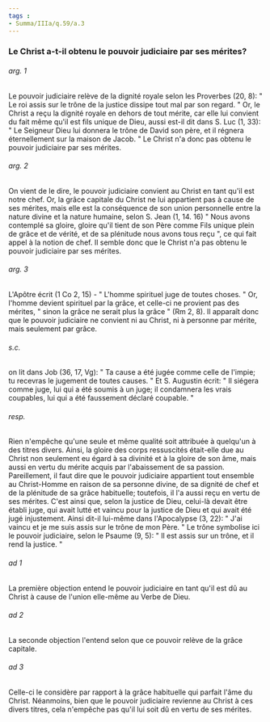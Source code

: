 ```yaml
---
tags : 
- Summa/IIIa/q.59/a.3
---
```


### Le Christ a-t-il obtenu le pouvoir judiciaire par ses mérites?

###### arg. 1
Le pouvoir judiciaire relève de la dignité royale selon les Proverbes (20, 8): " Le roi assis sur le trône de la justice dissipe tout mal par son regard. " Or, le Christ a reçu la dignité royale en dehors de tout mérite, car elle lui convient du fait même qu'il est fils unique de Dieu, aussi est-il dit dans S. Luc (1, 33): " Le Seigneur Dieu lui donnera le trône de David son père, et il régnera éternellement sur la maison de Jacob. " Le Christ n'a donc pas obtenu le pouvoir judiciaire par ses mérites. 

###### arg. 2
On vient de le dire, le pouvoir judiciaire convient au Christ en tant qu'il est notre chef. Or, la grâce capitale du Christ ne lui appartient pas à cause de ses mérites, mais elle est la conséquence de son union personnelle entre la nature divine et la nature humaine, selon S. Jean (1, 14. 16) " Nous avons contemplé sa gloire, gloire qu'il tient de son Père comme Fils unique plein de grâce et de vérité, et de sa plénitude nous avons tous reçu ", ce qui fait appel à la notion de chef. Il semble donc que le Christ n'a pas obtenu le pouvoir judiciaire par ses mérites. 

###### arg. 3
L'Apôtre écrit (1 Co 2, 15) - " L'homme spirituel juge de toutes choses. " Or, l'homme devient spirituel par la grâce, et celle-ci ne provient pas des mérites, " sinon la grâce ne serait plus la grâce " (Rm 2, 8). Il apparaît donc que le pouvoir judiciaire ne convient ni au Christ, ni à personne par mérite, mais seulement par grâce. 

###### s.c.
on lit dans Job (36, 17, Vg): " Ta cause a été jugée comme celle de l'impie; tu recevras le jugement de toutes causes. " Et S. Augustin écrit: " Il siégera comme juge, lui qui a été soumis à un juge; il condamnera les vrais coupables, lui qui a été faussement déclaré coupable. " 

###### resp.
Rien n'empêche qu'une seule et même qualité soit attribuée à quelqu'un à des titres divers. Ainsi, la gloire des corps ressuscités était-elle due au Christ non seulement eu égard à sa divinité et à la gloire de son âme, mais aussi en vertu du mérite acquis par l'abaissement de sa passion. Pareillement, il faut dire que le pouvoir judiciaire appartient tout ensemble au Christ-Homme en raison de sa personne divine, de sa dignité de chef et de la plénitude de sa grâce habituelle; toutefois, il l'a aussi reçu en vertu de ses mérites. C'est ainsi que, selon la justice de Dieu, celui-là devait être établi juge, qui avait lutté et vaincu pour la justice de Dieu et qui avait été jugé injustement. Ainsi dit-il lui-même dans l'Apocalypse (3, 22): " J'ai vaincu et je me suis assis sur le trône de mon Père. " Le trône symbolise ici le pouvoir judiciaire, selon le Psaume (9, 5): " Il est assis sur un trône, et il rend la justice. " 

###### ad 1
La première objection entend le pouvoir judiciaire en tant qu'il est dû au Christ à cause de l'union elle-même au Verbe de Dieu. 

###### ad 2
La seconde objection l'entend selon que ce pouvoir relève de la grâce capitale. 

###### ad 3
Celle-ci le considère par rapport à la grâce habituelle qui parfait l'âme du Christ. Néanmoins, bien que le pouvoir judiciaire revienne au Christ à ces divers titres, cela n'empêche pas qu'il lui soit dû en vertu de ses mérites. 


